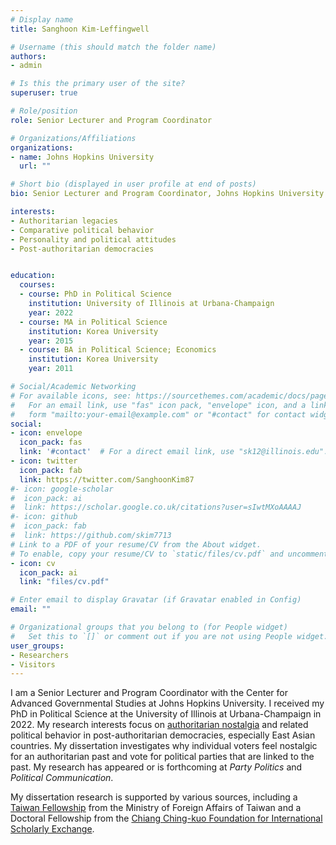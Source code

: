```yaml
---
# Display name
title: Sanghoon Kim-Leffingwell

# Username (this should match the folder name)
authors:
- admin

# Is this the primary user of the site?
superuser: true

# Role/position
role: Senior Lecturer and Program Coordinator

# Organizations/Affiliations
organizations:
- name: Johns Hopkins University
  url: ""

# Short bio (displayed in user profile at end of posts)
bio: Senior Lecturer and Program Coordinator, Johns Hopkins University

interests:
- Authoritarian legacies
- Comparative political behavior
- Personality and political attitudes
- Post-authoritarian democracies


education:
  courses:
  - course: PhD in Political Science
    institution: University of Illinois at Urbana-Champaign
    year: 2022
  - course: MA in Political Science
    institution: Korea University
    year: 2015
  - course: BA in Political Science; Economics
    institution: Korea University
    year: 2011

# Social/Academic Networking
# For available icons, see: https://sourcethemes.com/academic/docs/page-builder/#icons
#   For an email link, use "fas" icon pack, "envelope" icon, and a link in the
#   form "mailto:your-email@example.com" or "#contact" for contact widget.
social:
- icon: envelope
  icon_pack: fas
  link: '#contact'  # For a direct email link, use "sk12@illinois.edu".
- icon: twitter
  icon_pack: fab
  link: https://twitter.com/SanghoonKim87
#- icon: google-scholar
#  icon_pack: ai
#  link: https://scholar.google.co.uk/citations?user=sIwtMXoAAAAJ
#- icon: github
#  icon_pack: fab
#  link: https://github.com/skim7713
# Link to a PDF of your resume/CV from the About widget.
# To enable, copy your resume/CV to `static/files/cv.pdf` and uncomment the lines below.
- icon: cv
  icon_pack: ai
  link: "files/cv.pdf"

# Enter email to display Gravatar (if Gravatar enabled in Config)
email: ""

# Organizational groups that you belong to (for People widget)
#   Set this to `[]` or comment out if you are not using People widget.
user_groups:
- Researchers
- Visitors
---
```


I am a Senior Lecturer and Program Coordinator with the Center for Advanced Governmental Studies at Johns Hopkins University. I received my PhD in Political Science at the University of Illinois at Urbana-Champaign in 2022. My research interests focus on [authoritarian nostalgia](https://www.sanghoonkim.org/publication/dissertation/dissertation/) and related political behavior in post-authoritarian democracies, especially East Asian countries. My dissertation investigates why individual voters feel nostalgic for an authoritarian past and vote for political parties that are linked to the past. My research has appeared or is forthcoming at *Party Politics* and *Political Communication*.

My dissertation research is supported by various sources, including a [Taiwan Fellowship](https://taiwanfellowship.ncl.edu.tw/eng/index.aspx) from the Ministry of Foreign Affairs of Taiwan and a Doctoral Fellowship from the [Chiang Ching-kuo Foundation for International Scholarly Exchange](http://www.cckf.org/en/). 


